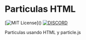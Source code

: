 # Particulas HTML

[![MIT License](https://img.shields.io/apm/l/atomic-design-ui.svg?)]()
[![DISCORD](https://img.shields.io/discord/711944422341738526)]()

Particulas usando HTML y particle.js
